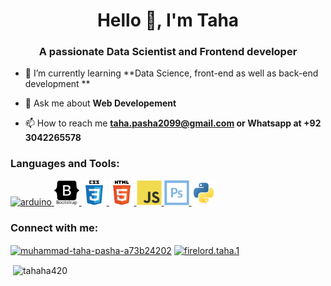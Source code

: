 <h1 align="center">Hello 👋, I'm Taha</h1>
<h3 align="center">A passionate Data Scientist and Frontend developer </h3>

- 🌱 I’m currently learning **Data Science, front-end as well as back-end development **

- 💬 Ask me about **Web Developement**

- 📫 How to reach me **taha.pasha2099@gmail.com or Whatsapp at +92 3042265578**


  
<h3 align="left">Languages and Tools:</h3>
<p align="left"> <a href="https://www.arduino.cc/" target="_blank" rel="noreferrer"> <img src="https://cdn.worldvectorlogo.com/logos/arduino-1.svg" alt="arduino" width="40" height="40"/> </a> <a href="https://getbootstrap.com" target="_blank" rel="noreferrer"> <img src="https://raw.githubusercontent.com/devicons/devicon/master/icons/bootstrap/bootstrap-plain-wordmark.svg" alt="bootstrap" width="40" height="40"/> </a> <a href="https://www.w3schools.com/css/" target="_blank" rel="noreferrer"> <img src="https://raw.githubusercontent.com/devicons/devicon/master/icons/css3/css3-original-wordmark.svg" alt="css3" width="40" height="40"/> </a> <a href="https://www.w3.org/html/" target="_blank" rel="noreferrer"> <img src="https://raw.githubusercontent.com/devicons/devicon/master/icons/html5/html5-original-wordmark.svg" alt="html5" width="40" height="40"/> </a> <a href="https://developer.mozilla.org/en-US/docs/Web/JavaScript" target="_blank" rel="noreferrer"> <img src="https://raw.githubusercontent.com/devicons/devicon/master/icons/javascript/javascript-original.svg" alt="javascript" width="40" height="40"/> </a> <a href="https://www.photoshop.com/en" target="_blank" rel="noreferrer"> <img src="https://raw.githubusercontent.com/devicons/devicon/master/icons/photoshop/photoshop-line.svg" alt="photoshop" width="40" height="40"/> </a> <a href="https://www.python.org" target="_blank" rel="noreferrer"> <img src="https://raw.githubusercontent.com/devicons/devicon/master/icons/python/python-original.svg" alt="python" width="40" height="40"/> </a> </p>
  

<h3 align="left">Connect with me:</h3>
<p align="left">  
  
  <a href="https://linkedin.com/in/muhammad-taha-pasha-a73b24202" target="_blank"><img align="center" src="https://raw.githubusercontent.com/rahuldkjain/github-profile-readme-generator/master/src/images/icons/Social/linked-in-alt.svg" alt="muhammad-taha-pasha-a73b24202" height="30" width="40" /></a>
<a href="https://fb.com/firelord.taha.1" target="_blank"><img align="center" src="https://raw.githubusercontent.com/rahuldkjain/github-profile-readme-generator/master/src/images/icons/Social/facebook.svg" alt="firelord.taha.1" height="30" width="40" /></a>
</p>


<p>&nbsp;<img align="center" src="https://github-readme-stats.vercel.app/api?username=tahaha420&show_icons=true&locale=en" alt="tahaha420" /></p>
